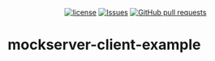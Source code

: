 <p align="center">
  <a href="https://github.com/mingyuchoo/mockserver-client-example/blob/main/LICENSE"><img alt="license" src="https://img.shields.io/github/license/mingyuchoo/mockserver-client-example"/></a>
  <a href="https://github.com/mingyuchoo/mockserver-client-example/issues"><img alt="Issues" src="https://img.shields.io/github/issues/mingyuchoo/mockserver-client-example?color=appveyor" /></a>
  <a href="https://github.com/mingyuchoo/mockserver-client-example/pulls"><img alt="GitHub pull requests" src="https://img.shields.io/github/issues-pr/mingyuchoo/mockserver-client-example?color=appveyor" /></a>
</p>

# mockserver-client-example